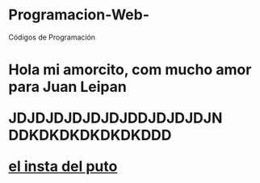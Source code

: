 # Programacion-Web-
Códigos de Programación 
<!DOCTYPE html>
<html lang="en">
<head>
    <meta charset="UTF-8">
    <meta http-equiv="X-UA-Compatible" content="IE=edge">
    <meta name="viewport" content="width=device-width, initial-scale=1.0">
    <title>Tu BB</title>
</head>
<body>
    <h1>Hola mi amorcito, com mucho amor para Juan Leipan
        <P>JDJDJDJDJDJDJDDJDJDJDJN
            DDKDKDKDKDKDKDDD
        </P>
<a href="https://www.instagram.com/_.berkowitz._/">el insta del puto</a>
    </h1>
</body>
</html>